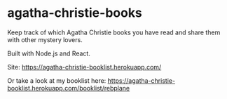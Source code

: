 # agatha-christie-books

Keep track of which Agatha Christie books you have read and share them with other mystery lovers.

Built with Node.js and React.

Site: https://agatha-christie-booklist.herokuapp.com/

Or take a look at my booklist here: https://agatha-christie-booklist.herokuapp.com/booklist/rebplane

